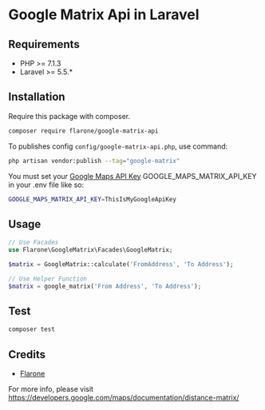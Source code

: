 # Google Matrix Api in Laravel

## Requirements

- PHP >= 7.1.3
- Laravel >= 5.5.*

## Installation

Require this package with composer.

```bash
composer require flarone/google-matrix-api
```

To publishes config `config/google-matrix-api.php`, use command:

```bash
php artisan vendor:publish --tag="google-matrix"
```

You must set your [Google Maps API Key](https://developers.google.com/maps/documentation/distance-matrix/get-api-key) GOOGLE_MAPS_MATRIX_API_KEY in your .env file like so:

```bash
GOOGLE_MAPS_MATRIX_API_KEY=ThisIsMyGoogleApiKey
```

## Usage

```php
// Use Facades
use Flarone\GoogleMatrix\Facades\GoogleMatrix;

$matrix = GoogleMatrix::calculate('FromAddress', 'To Address');

// Use Helper Function
$matrix = google_matrix('From Address', 'To Address');
```

## Test

```bash
composer test
```

## Credits

- [Flarone](https://github.com/flarone)

For more info, please visit https://developers.google.com/maps/documentation/distance-matrix/
